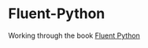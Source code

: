 # Fluent-Python

Working through the book [Fluent Python](http://shop.oreilly.com/product/0636920032519.do)

